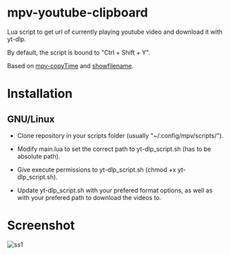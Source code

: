# mpv-youtube-clipboard
Lua script to get url of currently playing youtube video and download it with yt-dlp. 

By default, the script is bound to "Ctrl + Shift + Y".

Based on [mpv-copyTime](https://github.com/Arieleg/mpv-copyTime) and [showfilename](https://github.com/yuukidach/mpv-scripts).

# Installation

## GNU/Linux

* Clone repository in your scripts folder (usually "~/.config/mpv/scripts/").

* Modify main.lua to set the correct path to yt-dlp_script.sh (has to be absolute path).

* Give execute permissions to yt-dlp_script.sh (chmod +x yt-dlp_script.sh).

* Update yt-dlp_script.sh with your prefered format options, as well as with
  your prefered path to download the videos to.


# Screenshot
![ss1](https://user-images.githubusercontent.com/39190784/124830911-7361ff00-df72-11eb-9ac2-16c17518b821.png)
